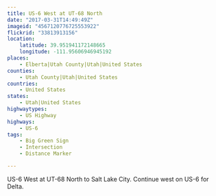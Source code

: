 ```yaml
---
title: US-6 West at UT-68 North
date: "2017-03-31T14:49:49Z"
imageid: "4567120776725553922"
flickrid: "33813913156"
location:
    latitude: 39.951941172148665
    longitude: -111.95606946945192
places:
    - Elberta|Utah County|Utah|United States
counties:
    - Utah County|Utah|United States
countries:
    - United States
states:
    - Utah|United States
highwaytypes:
    - US Highway
highways:
    - US-6
tags:
    - Big Green Sign
    - Intersection
    - Distance Marker

---
```

US-6 West at UT-68 North to Salt Lake City.  Continue west on US-6 for Delta.